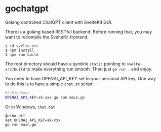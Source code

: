 # gochatgpt

Golang controlled ChatGPT client with SvelteKit GUI.

There is a golang based RESTful backend. Before running that, you may want to
recompile the SvelteKit frontend.

```
$ cd svelte-src
$ npm install
$ npm run build
```

The root directory should have a symlink `static` pointing to
`svelte-src/build` to make everything run smooth. Then just `go run .` and
enjoy.

You need to have OPENAI_API_KEY set to your personal API key. One way to do
this is to have a simple `chat.sh` script:

```bash
#!/bin/bash
OPENAI_API_KEY=sk-xxx go run main.go
```

Or in Windows, `chat.bat`

```
@echo off
set OPENAI_API_KEY=sk-xxx
go run main.go
```
